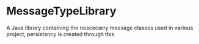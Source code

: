 # MessageTypeLibrary
A Java library containing the nescecarry message classes used in various project, persistancy is created through this.
